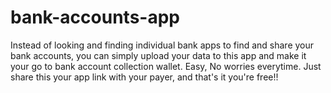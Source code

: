 # bank-accounts-app
Instead of looking and finding individual bank apps to find and share your bank accounts, you can simply upload your data to this app and make it your go to bank account collection wallet. Easy, No worries everytime. Just share this your app link with your payer, and that's it you're free!!
